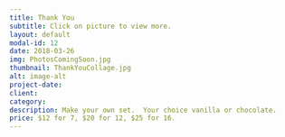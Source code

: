 ```yaml
---
title: Thank You
subtitle: Click on picture to view more.
layout: default
modal-id: 12
date: 2018-03-26
img: PhotosComingSoon.jpg
thumbnail: ThankYouCollage.jpg
alt: image-alt
project-date: 
client: 
category: 
description: Make your own set.  Your choice vanilla or chocolate. 
price: $12 for 7, $20 for 12, $25 for 16.
---
```

